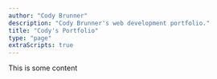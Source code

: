 ```yaml
---
author: "Cody Brunner"
description: "Cody Brunner's web development portfolio."
title: "Cody's Portfolio"
type: "page"
extraScripts: true
---
```


This is some content